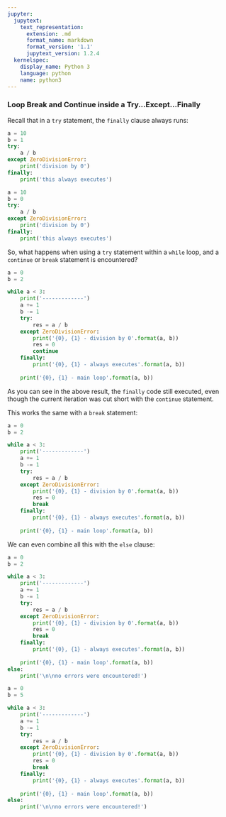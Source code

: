 ```yaml
---
jupyter:
  jupytext:
    text_representation:
      extension: .md
      format_name: markdown
      format_version: '1.1'
      jupytext_version: 1.2.4
  kernelspec:
    display_name: Python 3
    language: python
    name: python3
---
```


### Loop Break and Continue inside a Try...Except...Finally


Recall that in a ``try`` statement, the ``finally`` clause always runs:

```python
a = 10
b = 1
try:
    a / b
except ZeroDivisionError:
    print('division by 0')
finally:
    print('this always executes')
```

```python
a = 10
b = 0
try:
    a / b
except ZeroDivisionError:
    print('division by 0')
finally:
    print('this always executes')
```

So, what happens when using a ``try`` statement within a ``while`` loop, and a ``continue`` or ``break`` statement is encountered?

```python
a = 0
b = 2

while a < 3:
    print('-------------')
    a += 1
    b -= 1
    try:
        res = a / b
    except ZeroDivisionError:
        print('{0}, {1} - division by 0'.format(a, b))
        res = 0
        continue
    finally:
        print('{0}, {1} - always executes'.format(a, b))
        
    print('{0}, {1} - main loop'.format(a, b))
```

As you can see in the above result, the ``finally`` code still executed, even though the current iteration was cut short with the ``continue`` statement. 


This works the same with a ``break`` statement:

```python
a = 0
b = 2

while a < 3:
    print('-------------')
    a += 1
    b -= 1
    try:
        res = a / b
    except ZeroDivisionError:
        print('{0}, {1} - division by 0'.format(a, b))
        res = 0
        break
    finally:
        print('{0}, {1} - always executes'.format(a, b))
        
    print('{0}, {1} - main loop'.format(a, b))
```

We can even combine all this with the ``else`` clause:

```python
a = 0
b = 2

while a < 3:
    print('-------------')
    a += 1
    b -= 1
    try:
        res = a / b
    except ZeroDivisionError:
        print('{0}, {1} - division by 0'.format(a, b))
        res = 0
        break
    finally:
        print('{0}, {1} - always executes'.format(a, b))
        
    print('{0}, {1} - main loop'.format(a, b))
else:
    print('\n\nno errors were encountered!')
```

```python
a = 0
b = 5

while a < 3:
    print('-------------')
    a += 1
    b -= 1
    try:
        res = a / b
    except ZeroDivisionError:
        print('{0}, {1} - division by 0'.format(a, b))
        res = 0
        break
    finally:
        print('{0}, {1} - always executes'.format(a, b))
        
    print('{0}, {1} - main loop'.format(a, b))
else:
    print('\n\nno errors were encountered!')
```

```python

```
